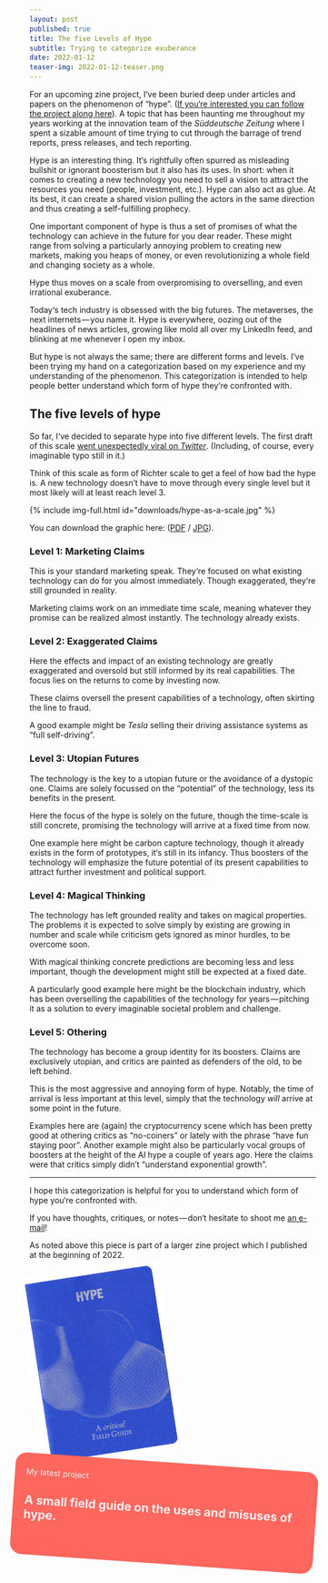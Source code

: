 ```yaml
---
layout: post
published: true
title: The five Levels of Hype
subtitle: Trying to categorize exuberance
date: 2022-01-12
teaser-img: 2022-01-12-teaser.png
---
```


For an upcoming zine project, I‘ve been buried deep under articles and papers on the phenomenon of “hype”. ([If you‘re interested you can follow the project along here](https://hypemachine.substack.com/p/coming-soon?showWelcome=true)). A topic that has been haunting me throughout my years working at the innovation team of the *Süddeutsche Zeitung* where I spent a sizable amount of time trying to cut through the barrage of trend reports, press releases, and tech reporting.

Hype is an interesting thing. It‘s rightfully often spurred as misleading bullshit or ignorant boosterism but it also has its uses. In short: when it comes to creating a new technology you need to sell a vision to attract the resources you need (people, investment, etc.). Hype can also act as glue. At its best, it can create a shared vision pulling the actors in the same direction and thus creating a self-fulfilling prophecy.

One important component of hype is thus a set of promises of what the technology can achieve in the future for you dear reader. These might range from solving a particularly annoying problem to creating new markets, making you heaps of money, or even revolutionizing a whole field and changing society as a whole.

Hype thus moves on a scale from overpromising to overselling, and even irrational exuberance.

Today‘s tech industry is obsessed with the big futures. The metaverses, the next internets — you name it. Hype is everywhere, oozing out of the headlines of news articles, growing like mold all over my LinkedIn feed, and blinking at me whenever I open my inbox.

But hype is not always the same; there are different forms and levels. I‘ve been trying my hand on a categorization based on my experience and my understanding of the phenomenon. This categorization is intended to help people better understand which form of hype they‘re confronted with.

## The five levels of hype

So far, I‘ve decided to separate hype into five different levels. The first draft of this scale [went unexpectedly viral on *Twitter*](https://twitter.com/Klingebeil/status/1481183190584807424). (Including, of course, every imaginable typo still in it.)

Think of this scale as form of Richter scale to get a feel of how bad the hype is. A new technology doesn’t have to move through every single level but it most likely will at least reach level 3.

{% include img-full.html id="downloads/hype-as-a-scale.jpg" %}

You can download the graphic here: ([PDF](https://johannesklingebiel.de/img/downloads/hype-as-a-scale.pdf) / [JPG](https://johannesklingebiel.de/img/downloads/hype-as-a-scale.jpg)).

### Level 1: Marketing Claims

This is your standard marketing speak. They‘re focused on what existing technology can do for you almost immediately. Though exaggerated, they‘re still grounded in reality.

Marketing claims work on an immediate time scale, meaning whatever they promise can be realized almost instantly. The technology already exists.

### Level 2: Exaggerated Claims

Here the effects and impact of an existing technology are greatly exaggerated and oversold but still informed by its real capabilities. The focus lies on the returns to come by investing now.

These claims oversell the present capabilities of a technology, often skirting the line to fraud. 

A good example might be *Tesla* selling their driving assistance systems as “full self-driving”.


### Level 3: Utopian Futures

The technology is the key to a utopian future or the avoidance of a dystopic one. Claims are solely focussed on the “potential” of the technology, less its benefits in the present.

Here the focus of the hype is solely on the future, though the time-scale is still concrete, promising the technology will arrive at a fixed time from now.

One example here might be carbon capture technology, though it already exists in the form of prototypes, it‘s still in its infancy. Thus boosters of the technology will emphasize the future potential of its present capabilities to attract further investment and political support.

### Level 4: Magical Thinking

The technology has left grounded reality and takes on magical properties. The problems it is expected to solve simply by existing are growing in number and scale while criticism gets ignored as minor hurdles, to be overcome soon.

With magical thinking concrete predictions are becoming less and less important, though the development might still be expected at a fixed date.

A particularly good example here might be the blockchain industry, which has been overselling the capabilities of the technology for years — pitching it as a solution to every imaginable societal problem and challenge.

### Level 5: Othering

The technology has become a group identity for its boosters. Claims are exclusively utopian, and critics are painted as defenders of the old, to be left behind.

This is the most aggressive and annoying form of hype. Notably, the time of arrival is less important at this level, simply that the technology *will* arrive at some point in the future.

Examples here are (again) the cryptocurrency scene which has been pretty good at othering critics as “no-coiners” or lately with the phrase “have fun staying poor”. Another example might also be particularly vocal groups of boosters at the height of the AI hype a couple of years ago. Here the claims were that critics simply didn’t “understand exponential growth”.

---

I hope this categorization is helpful for you to understand which form of hype you‘re confronted with.

If you have thoughts, critiques, or notes — don‘t hesitate to shoot me [an e-mail](mailto:johannes.klingebiel@gmail.com)!

As noted above this piece is part of a larger zine project which I published at the beginning of 2022.


<div class="centered flex items-center">
      <img style="width: 50%; z-index: 100; transform: rotate(-8deg);" src="/img/portfolio/hype-field-guide/cfgh-00cover.png">
      <div style="color: #EFEFEF; background-color: #fd675e; padding: 10px 20px; border-radius: 20px; transform: rotate(4deg); margin-left: -30px;">
        <p class="mono-space small centered uppercase">My latest project</p>
        <h2>A small field guide on the uses and misuses of hype.</h2> 
        <p class="centered"><a style="color: #fd675e" class="button uppercase small" href="{{site.baseurl}}/portfolio/a-field-guide-to-hype.html">Grab one!</a></p>
    </div>
</div>